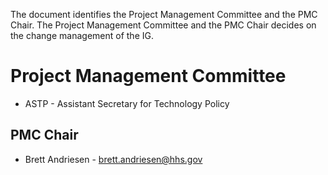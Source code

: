 The document identifies the Project Management Committee and the PMC Chair. 
The Project Management Committee and the PMC Chair decides on the change management of the IG.

# Project Management Committee

* ASTP - Assistant Secretary for Technology Policy

## PMC Chair

* Brett Andriesen - brett.andriesen@hhs.gov